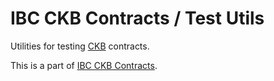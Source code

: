 # IBC CKB Contracts / Test Utils

Utilities for testing [CKB] contracts.

This is a part of [IBC CKB Contracts].

[CKB]: https://github.com/nervosnetwork/ckb
[IBC CKB Contracts]: https://github.com/yangby-cryptape/ibc-ckb-contracts

